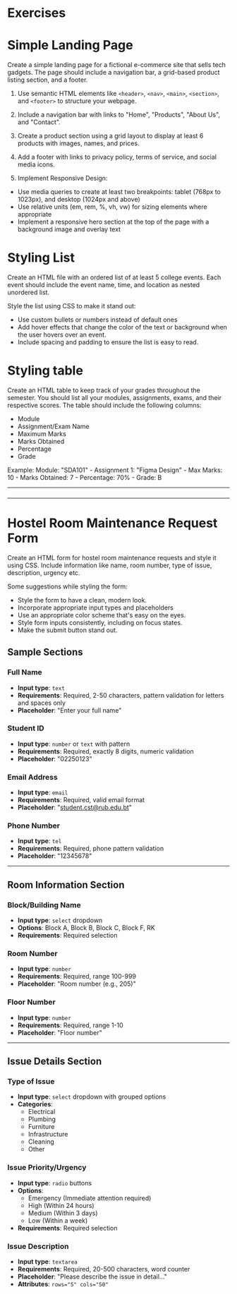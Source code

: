 # Exercises

# Simple Landing Page

Create a simple landing page for a fictional e-commerce site that sells tech gadgets. The page should include a navigation bar, a grid-based product listing section, and a footer. 

1. Use semantic HTML elements like `<header>`, `<nav>`, `<main>`, `<section>`, and `<footer>` to structure your webpage.
2. Include a navigation bar with links to "Home", "Products", "About Us", and "Contact".
3. Create a product section using a grid layout to display at least 6 products with images, names, and prices.
4. Add a footer with links to privacy policy, terms of service, and social media icons.

5. Implement Responsive Design:
- Use media queries to create at least two breakpoints: tablet (768px to 1023px), and desktop (1024px and above)
- Use relative units (em, rem, %, vh, vw) for sizing elements where appropriate
- Implement a responsive hero section at the top of the page with a background image and overlay text

# Styling List

Create an HTML file with an ordered list of at least 5 college events. Each event should include the event name, time, and location as nested unordered list.

Style the list using CSS to make it stand out:
- Use custom bullets or numbers instead of default ones
- Add hover effects that change the color of the text or background when the user hovers over an event.
- Include spacing and padding to ensure the list is easy to read.

# Styling table

Create an HTML table to keep track of your grades throughout the semester. You should list all your modules, assignments, exams, and their respective scores. The table should include the following columns:
- Module
- Assignment/Exam Name
- Maximum Marks
- Marks Obtained
- Percentage
- Grade

Example: 
Module: "SDA101" - Assignment 1: "Figma Design" - Max Marks: 10 - Marks Obtained: 7 - Percentage: 70% - Grade: B

---
###
---
# Hostel Room Maintenance Request Form

Create an HTML form for hostel room maintenance requests and style it using CSS. Include information like name, room number, type of issue, description, urgency etc.

Some suggestions while styling the form:
- Style the form to have a clean, modern look.
- Incorporate appropriate input types and placeholders
- Use an appropriate color scheme that's easy on the eyes.
- Style form inputs consistently, including on focus states.
- Make the submit button stand out.

## **Sample Sections**

### **Full Name**
- **Input type**: `text`
- **Requirements**: Required, 2-50 characters, pattern validation for letters and spaces only
- **Placeholder**: "Enter your full name"

### **Student ID**
- **Input type**: `number` or `text` with pattern
- **Requirements**: Required, exactly 8 digits, numeric validation
- **Placeholder**: "02250123"

### **Email Address**
- **Input type**: `email`
- **Requirements**: Required, valid email format
- **Placeholder**: "student.cst@rub.edu.bt"

### **Phone Number**
- **Input type**: `tel`
- **Requirements**: Required, phone pattern validation
- **Placeholder**: "12345678"

---

## **Room Information Section**

### **Block/Building Name**
- **Input type**: `select` dropdown
- **Options**: Block A, Block B, Block C, Block F, RK
- **Requirements**: Required selection

### **Room Number**
- **Input type**: `number`
- **Requirements**: Required, range 100-999
- **Placeholder**: "Room number (e.g., 205)"

### **Floor Number**
- **Input type**: `number`
- **Requirements**: Required, range 1-10
- **Placeholder**: "Floor number"

---

## **Issue Details Section**

### **Type of Issue**
- **Input type**: `select` dropdown with grouped options
- **Categories**:
  - Electrical
  - Plumbing
  - Furniture
  - Infrastructure
  - Cleaning
  - Other


### **Issue Priority/Urgency**
- **Input type**: `radio` buttons
- **Options**:
  - Emergency (Immediate attention required)
  - High (Within 24 hours)
  - Medium (Within 3 days)
  - Low (Within a week)
- **Requirements**: Required selection

### **Issue Description**
- **Input type**: `textarea`
- **Requirements**: Required, 20-500 characters, word counter
- **Placeholder**: "Please describe the issue in detail..."
- **Attributes**: `rows="5" cols="50"`
